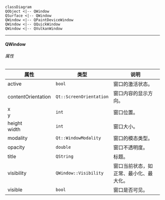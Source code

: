 ```mermaid
classDiagram
QObject <|-- QWindow
QSurface <|-- QWindow
QWindow <|-- QPaintDeviceWindow
QWindow <|-- QQuickWindow
QWindow <|-- QVulkanWindow
```

---

#### QWindow

###### 属性

| 属性               | 类型                    | 说明                                   |
| ------------------ | ----------------------- | -------------------------------------- |
| active             | `bool`                  | 窗口的激活状态。                       |
| contentOrientation | `Qt::ScreenOrientation` | 窗口内容的显示方向。                   |
| x<br />y           | `int`                   | 窗口位置。                             |
| height<br />width  | `int`                   | 窗口大小。                             |
| modality           | `Qt::WindowModality`    | 窗口的模态类型。                       |
| opacity            | `double`                | 窗口不透明度。                         |
| title              | `QString`               | 标题。                                 |
| visibility         | `QWindow::Visibility`   | 窗口当前状态，如正常、最小化、最大化。 |
| visible            | `bool`                  | 窗口是否可见。                         |